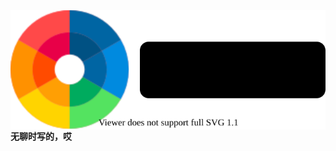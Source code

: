 <img src="https://raw.githubusercontent.com/zRains/Gradientor/master/readme_.svg" alt="Gradientor"  style='float:left'/>

**无聊时写的，哎**